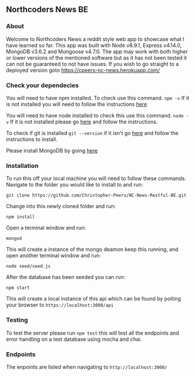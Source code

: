 ## Northcoders News BE 
### About

Welcome to Northcoders News a reddit style web app to showcase what I have learned so far. This app was built with Node v8.9.1, Express v4.14.0, MongoDB v3.6.2 and Mongoose v4.7.0. The app may work with both higher or lower versions of the mentioned software but as it has not been tested it can not be guaranteed to not have issues. If you wish to go straight to a deployed version goto https://cpeers-nc-news.herokuapp.com/

### Check your dependecies

You will need to have npm installed. To check use this command.
```npm -v```
If it is not installed you will need to follow the instructions [here](https://nodejs.org/en/download/package-manager/)

You will need to have node installed to check this use this command. ```node -v```
If it is not installed please go [here](https://nodejs.org/en/download/package-manager/) and follow the instructions.

To check if git is installed ```git --version``` if it isn't go [here](https://git-scm.com/downloads) and follow the instructions to install.

Please install MongoDB by going [here](https://docs.mongodb.com/manual/installation/)

### Installation

To run this off your local machine you will need to follow these commands.
Navigate to the folder you would like to install to and run:

```git clone https://github.com/Christopher-Peers/NC-News-Restful-BE.git```

Change into this newly cloned folder and run:

```npm install```

Open a terminal window and run:

```mongod```

This will create a instance of the mongo deamon keep this running, and open another terminal window and run:

```node seed/seed.js```

After the database has been seeded you can run:

```npm start```

This will create a local instance of this api which can be found by poiting your browser to ```https://localhost:3000/api```

### Testing

To test the server please run ```npm test``` this will test all the endpoints and error handling on a test database using mocha and chai.

### Endpoints

The enpoints are listed when navigating to ```http://localhost:3000/```
